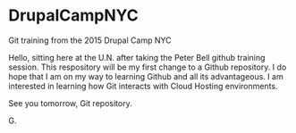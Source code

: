 # DrupalCampNYC
Git training from the 2015 Drupal Camp NYC

Hello, sitting here at the U.N. after taking the Peter Bell github training session. This respository will be my first change to a Github repository.  I do hope that I am on my way to learning Github and all its advantageous.  I am interested in learning how Git interacts with Cloud Hosting environments.

See you tomorrow, Git repository.

G.

